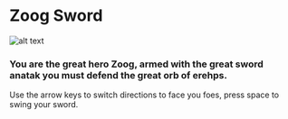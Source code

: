 # Zoog Sword
![alt text](https://littlerichey.github.io/Programming1Portfolio2016-17/images/hack.png )

### You are the great hero Zoog, armed with the great sword anatak you must defend the great orb of erehps.

Use the arrow keys to switch directions to face you foes, press space to swing your sword.
